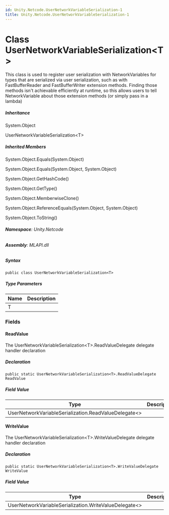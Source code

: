```yaml
---
id: Unity.Netcode.UserNetworkVariableSerialization-1
title: Unity.Netcode.UserNetworkVariableSerialization-1
---
```


# Class UserNetworkVariableSerialization\<T\>


This class is used to register user serialization with NetworkVariables
for types that are serialized via user serialization, such as with
FastBufferReader and FastBufferWriter extension methods. Finding those
methods isn't achievable efficiently at runtime, so this allows users to
tell NetworkVariable about those extension methods (or simply pass in a
lambda)







##### Inheritance


System.Object




UserNetworkVariableSerialization\<T\>






##### Inherited Members



System.Object.Equals(System.Object)





System.Object.Equals(System.Object, System.Object)





System.Object.GetHashCode()





System.Object.GetType()





System.Object.MemberwiseClone()





System.Object.ReferenceEquals(System.Object, System.Object)





System.Object.ToString()





###### **Namespace**: Unity.Netcode

###### **Assembly**: MLAPI.dll

##### Syntax


``` lang-csharp
public class UserNetworkVariableSerialization<T>
```



##### Type Parameters

| Name | Description |
|------|-------------|
| T    |             |

### Fields

#### ReadValue


The UserNetworkVariableSerialization\<T\>.ReadValueDelegate delegate
handler declaration






##### Declaration


``` lang-csharp
public static UserNetworkVariableSerialization<T>.ReadValueDelegate ReadValue
```



##### Field Value

| Type                                                   | Description |
|--------------------------------------------------------|-------------|
| UserNetworkVariableSerialization.ReadValueDelegate\<\> |             |

#### WriteValue


The UserNetworkVariableSerialization\<T\>.WriteValueDelegate delegate
handler declaration






##### Declaration


``` lang-csharp
public static UserNetworkVariableSerialization<T>.WriteValueDelegate WriteValue
```



##### Field Value

| Type                                                    | Description |
|---------------------------------------------------------|-------------|
| UserNetworkVariableSerialization.WriteValueDelegate\<\> |             |



